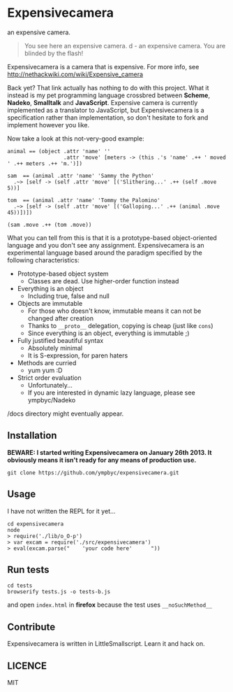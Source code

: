 Expensivecamera
===============

an expensive camera.

> You see here an expensive camera.
> d - an expensive camera.
> You are blinded by the flash!

Expensivecamera is a camera that is expensive. For more info, see http://nethackwiki.com/wiki/Expensive_camera



Back yet? That link actually has nothing to do with this project. What it instead is my pet programming language crossbred between **Scheme**, **Nadeko**, **Smalltalk** and **JavaScript**. Expensive camera is currently implemented as a translator to JavaScript, but Expensivecamera is a specification rather than implementation, so don't hesitate to fork and implement however you like.

Now take a look at this not-very-good example:

```
animal == (object .attr 'name' ''
                  .attr 'move' [meters -> (this .'s 'name' .++ ' moved ' .++ meters .++ 'm.')])

sam  == (animal .attr 'name' 'Sammy the Python'
  .~> [self -> (self .attr 'move' [('Slithering...' .++ (self .move 5))]

tom  == (animal .attr 'name' 'Tommy the Palomino'
  .~> [self -> (self .attr 'move' [('Galloping...' .++ (animal .move 45))])])

(sam .move .++ (tom .move))
```

What you can tell from this is that it is a prototype-based object-oriented language and you don't see any assignment.
Expensivecamera is an experimental language based around the paradigm specified  by the following characteristics:

+ Prototype-based object system
  + Classes are dead. Use higher-order function instead
+ Everything is an object
  + Including true, false and null
+ Objects are immutable
  + For those who doesn't know, immutable means it can not be changed after creation
  + Thanks to `__proto__` delegation, copying is cheap (just like `cons`)
  + Since everything is an object, everything is immutable ;)
+ Fully justified beautiful syntax
  + Absolutely minimal
  + It is S-expression, for paren haters
+ Methods are curried
  + yum yum :D
+ Strict order evaluation
  + Unfortunately...
  + If you are interested in dynamic lazy language, please see ympbyc/Nadeko

/docs directory might eventually appear.

Installation
------------

**BEWARE: I started writing Expensivecamera on January 26th 2013. It obviously means it isn't ready for any means of production use.**

```
git clone https://github.com/ympbyc/expensivecamera.git
```

Usage
-----

I have not written the REPL for it yet...

```
cd expensivecamera
node
> require('./lib/o_O-p')
> var excam = require('./src/expensivecamera')
> eval(excam.parse("    'your code here'      "))
```

Run tests
---------

```
cd tests
browserify tests.js -o tests-b.js
```

and open `index.html` in **firefox** because the test uses `__noSuchMethod__`


Contribute
----------

Expensivecamera is written in LittleSmallscript. Learn it and hack on.

LICENCE
-------

MIT
